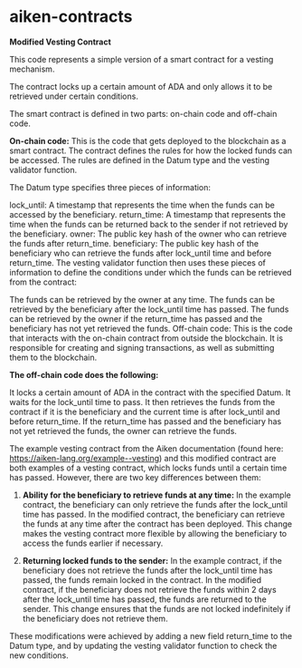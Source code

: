 # aiken-contracts

**Modified Vesting Contract**

This code represents a simple version of a smart contract for a vesting mechanism.

The contract locks up a certain amount of ADA and only allows it to be retrieved under certain conditions.

The smart contract is defined in two parts: on-chain code and off-chain code.

**On-chain code:** This is the code that gets deployed to the blockchain as a smart contract. The contract defines the rules for how the locked funds can be accessed. The rules are defined in the Datum type and the vesting validator function.

The Datum type specifies three pieces of information:

lock_until: A timestamp that represents the time when the funds can be accessed by the beneficiary.
return_time: A timestamp that represents the time when the funds can be returned back to the sender if not retrieved by the beneficiary.
owner: The public key hash of the owner who can retrieve the funds after return_time.
beneficiary: The public key hash of the beneficiary who can retrieve the funds after lock_until time and before return_time.
The vesting validator function then uses these pieces of information to define the conditions under which the funds can be retrieved from the contract:

The funds can be retrieved by the owner at any time.
The funds can be retrieved by the beneficiary after the lock_until time has passed.
The funds can be retrieved by the owner if the return_time has passed and the beneficiary has not yet retrieved the funds.
Off-chain code: This is the code that interacts with the on-chain contract from outside the blockchain. It is responsible for creating and signing transactions, as well as submitting them to the blockchain.

**The off-chain code does the following:**

It locks a certain amount of ADA in the contract with the specified Datum.
It waits for the lock_until time to pass.
It then retrieves the funds from the contract if it is the beneficiary and the current time is after lock_until and before return_time.
If the return_time has passed and the beneficiary has not yet retrieved the funds, the owner can retrieve the funds.


The example vesting contract from the Aiken documentation (found here: https://aiken-lang.org/example--vesting) and this modified contract are both examples of a vesting contract, which locks funds until a certain time has passed. However, there are two key differences between them:

1. **Ability for the beneficiary to retrieve funds at any time:** In the example contract, the beneficiary can only retrieve the funds after the lock_until time has passed. In the modified contract, the beneficiary can retrieve the funds at any time after the contract has been deployed. This change makes the vesting contract more flexible by allowing the beneficiary to access the funds earlier if necessary.

2. **Returning locked funds to the sender:** In the example contract, if the beneficiary does not retrieve the funds after the lock_until time has passed, the funds remain locked in the contract. In the modified contract, if the beneficiary does not retrieve the funds within 2 days after the lock_until time has passed, the funds are returned to the sender. This change ensures that the funds are not locked indefinitely if the beneficiary does not retrieve them.

These modifications were achieved by adding a new field return_time to the Datum type, and by updating the vesting validator function to check the new conditions.
